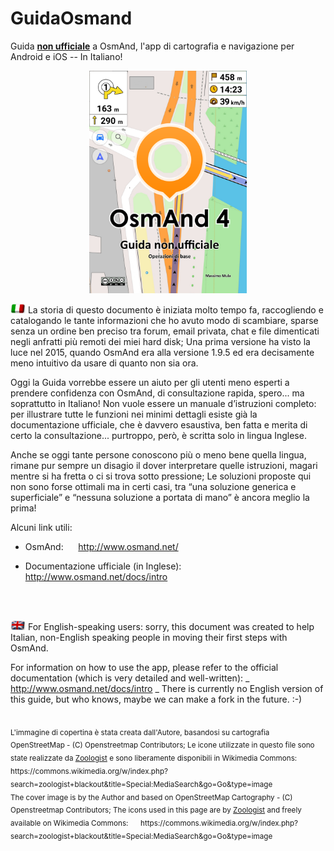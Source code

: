 # GuidaOsmand
Guida **<u>non ufficiale</u>** a OsmAnd, l'app di cartografia e navigazione per Android e iOS -- In Italiano!

<p align="center">
<img src="pub/Frontespizio_864x1222.png" alt="Copertina" width="50%"/>
</p>

<p>
<img src="pub/Blackout-Italy.png" alt="Italiano" width="24">   La storia di questo documento è iniziata molto tempo fa, raccogliendo e catalogando le tante informazioni che ho avuto modo di
scambiare, sparse senza un ordine ben preciso tra forum, email privata, chat e file dimenticati negli anfratti più
remoti dei miei hard disk; Una prima versione ha visto la luce nel 2015, quando OsmAnd era alla versione 1.9.5 ed
era decisamente meno intuitivo da usare di quanto non sia ora.

Oggi la Guida vorrebbe essere un aiuto per gli utenti meno esperti a prendere confidenza con OsmAnd, di
consultazione rapida, spero... ma soprattutto in Italiano!
Non vuole essere un manuale d’istruzioni completo: per illustrare tutte le funzioni nei minimi dettagli esiste già la
documentazione ufficiale, che è davvero esaustiva, ben fatta e merita di certo la consultazione... purtroppo, però, è
scritta solo in lingua Inglese.

Anche se oggi tante persone conoscono più o meno bene quella lingua, rimane pur sempre un disagio il
dover interpretare quelle istruzioni, magari mentre si ha fretta o ci si trova sotto pressione; Le soluzioni proposte qui non sono forse ottimali ma in certi casi, tra “una soluzione generica e superficiale” e “nessuna soluzione a portata di mano” è ancora meglio la prima!



Alcuni link utili:

  - OsmAnd: &nbsp;&nbsp;&nbsp;&nbsp; http://www.osmand.net/
  
  - Documentazione ufficiale (in Inglese): &nbsp;&nbsp;&nbsp;&nbsp; http://www.osmand.net/docs/intro
</p>

<br/>
<br/>


<p>
<img src="pub/Blackout-United_Kingdom.png" alt="Italiano" width="24">   For English-speaking users: sorry, this document was created to help Italian, non-English speaking people in moving their first steps with OsmAnd. 

For information on how to use the app, please refer to the official documentation (which is very detailed and well-written):   _ http://www.osmand.net/docs/intro _
There is currently no English version of this guide, but who knows, maybe we can make a fork in the future. :-)
</p>

<br/>

<sub>
L'immagine di copertina è stata creata dall'Autore, basandosi su cartografia OpenStreetMap - (C) Openstreetmap Contributors;
Le icone utilizzate in questo file sono state realizzate da <a href="https://commons.wikimedia.org/wiki/User:Zoologist" target="_blank">Zoologist</a>  e sono liberamente disponibili in Wikimedia Commons:&nbsp;&nbsp;&nbsp;&nbsp; https://commons.wikimedia.org/w/index.php?search=zoologist+blackout&title=Special:MediaSearch&go=Go&type=image
</sub>

<br/>
<sub>
The cover image is by the Author and based on OpenStreetMap Cartography - (C) Openstreetmap Contributors;
The icons used in this page are by <a href="https://commons.wikimedia.org/wiki/User:Zoologist" target="_blank">Zoologist</a>  and freely available on Wikimedia Commons: &nbsp;&nbsp;&nbsp;&nbsp; https://commons.wikimedia.org/w/index.php?search=zoologist+blackout&title=Special:MediaSearch&go=Go&type=image
</sub>
<br/>
<br/>
